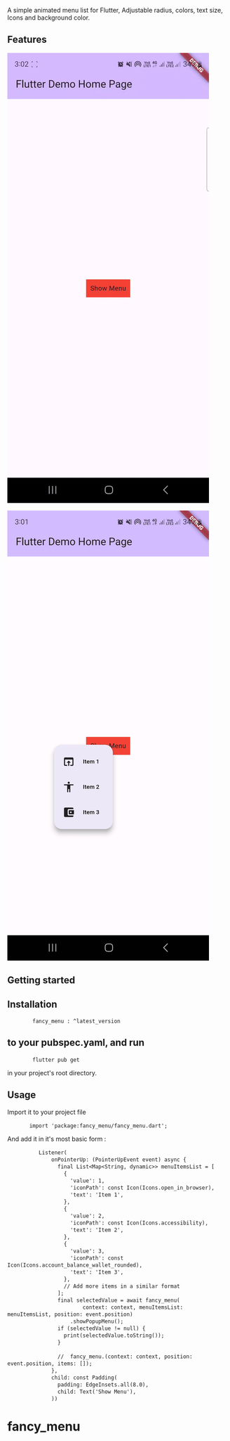 

A simple animated  menu list for Flutter, Adjustable radius, colors, text size, Icons and background color.

## Features

![a.gif](doc%2Fa.gif)

![b.jpg](doc%2Fb.jpg)


## Getting started

## Installation


            fancy_menu : ^latest_version

## to your pubspec.yaml, and run


            flutter pub get

in your project's root directory.



##  Usage

Import it to your project file

           import 'package:fancy_menu/fancy_menu.dart';
           
And add it in it's most basic form :

              Listener(
                  onPointerUp: (PointerUpEvent event) async {
                    final List<Map<String, dynamic>> menuItemsList = [
                      {
                        'value': 1,
                        'iconPath': const Icon(Icons.open_in_browser),
                        'text': 'Item 1',
                      },
                      {
                        'value': 2,
                        'iconPath': const Icon(Icons.accessibility),
                        'text': 'Item 2',
                      },
                      {
                        'value': 3,
                        'iconPath': const Icon(Icons.account_balance_wallet_rounded),
                        'text': 'Item 3',
                      },
                      // Add more items in a similar format
                    ];
                    final selectedValue = await fancy_menu(
                            context: context, menuItemsList: menuItemsList, position: event.position)
                        .showPopupMenu();
                    if (selectedValue != null) {
                      print(selectedValue.toString());
                    }

                    //  fancy_menu.(context: context, position: event.position, items: []);
                  },
                  child: const Padding(
                    padding: EdgeInsets.all(8.0),
                    child: Text('Show Menu'),
                  ))

# fancy_menu
